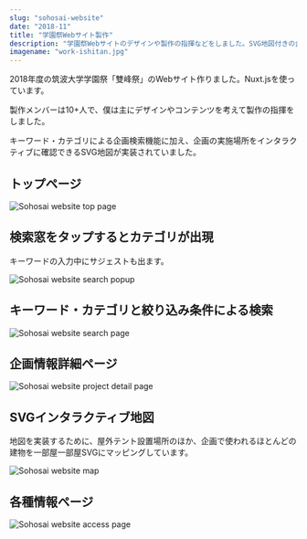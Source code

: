 ```yaml
---
slug: "sohosai-website"
date: "2018-11"
title: "学園祭Webサイト製作"
description: "学園祭Webサイトのデザインや製作の指揮などをしました。SVG地図付きの企画検索機能も実装されていました。Nuxt.js製。"
imagename: "work-ishitan.jpg"
---
```


2018年度の筑波大学学園祭「雙峰祭」のWebサイト作りました。Nuxt.jsを使っています。

製作メンバーは10+人で、僕は主にデザインやコンテンツを考えて製作の指揮をしました。

キーワード・カテゴリによる企画検索機能に加え、企画の実施場所をインタラクティブに確認できるSVG地図が実装されていました。

## トップページ

![Sohosai website top page](../../images/work-ishitan-screen.jpg)

## 検索窓をタップするとカテゴリが出現

キーワードの入力中にサジェストも出ます。

<div style="max-width: 360px">

  ![Sohosai website search popup](../../images/work-ishitan-popup.jpg)

</div>

## キーワード・カテゴリと絞り込み条件による検索

![Sohosai website search page](../../images/work-ishitan-search.png)

## 企画情報詳細ページ

<div style="max-width: 360px;">

![Sohosai website project detail page](../../images/work-ishitan-project.jpg)

</div>

## SVGインタラクティブ地図

地図を実装するために、屋外テント設置場所のほか、企画で使われるほとんどの建物を一部屋一部屋SVGにマッピングしています。

<div style="max-width: 360px;">

![Sohosai website map](../../images/work-ishitan-map.jpg)

</div>

## 各種情報ページ

![Sohosai website access page](../../images/work-ishitan-access.png)
